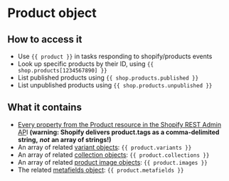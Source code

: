 # Product object

## How to access it

* Use `{{ product }}` in tasks responding to shopify/products events
* Look up specific products by their ID, using `{{ shop.products[1234567890] }}`
* List published products using `{{ shop.products.published }}` 
* List unpublished products using `{{ shop.products.unpublished }}`  

## What it contains

* [Every property from the Product resource in the Shopify REST Admin AP](https://shopify.dev/docs/admin-api/rest/reference/products/product#properties)I **\(warning: Shopify delivers product.tags as a comma-delimited string,** _**not**_ **an array of strings!\)**
* An array of related [variant objects](variant.md): `{{ product.variants }}` 
* An array of related [collection objects](collection.md): `{{ product.collections }}`
* An array of related [product image objects](product-image.md): `{{ product.images }}`  
* The related [metafields object](metafields.md): `{{ product.metafields }}`

